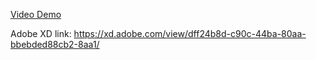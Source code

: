 <a href="https://www.youtube.com/embed/wVwHhBjpoac">Video Demo</a>

Adobe XD link: https://xd.adobe.com/view/dff24b8d-c90c-44ba-80aa-bbebded88cb2-8aa1/

